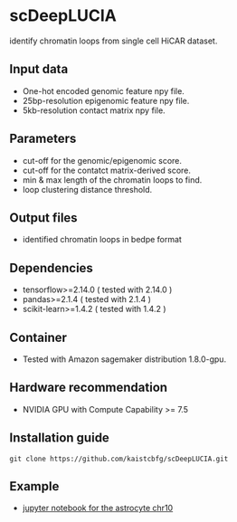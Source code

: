 # scDeepLUCIA
identify chromatin loops from single cell HiCAR dataset.

## Input data
- One-hot encoded genomic feature npy file.
- 25bp-resolution epigenomic feature npy file.
- 5kb-resolution contact matrix npy file.

## Parameters
- cut-off for the genomic/epigenomic score.
- cut-off for the contatct matrix-derived score.
- min & max length of the chromatin loops to find.
- loop clustering distance threshold.

## Output files
- identified chromatin loops in bedpe format

## Dependencies
- tensorflow>=2.14.0 ( tested with 2.14.0 )
- pandas>=2.1.4 ( tested with 2.1.4 ) 
- scikit-learn>=1.4.2 ( tested with 1.4.2 )

## Container
- Tested with Amazon sagemaker distribution 1.8.0-gpu.

## Hardware recommendation 
- NVIDIA GPU with Compute Capability >= 7.5

## Installation guide
```
git clone https://github.com/kaistcbfg/scDeepLUCIA.git
```

## Example 
- [jupyter notebook for the astrocyte chr10](scDeepLUCIA_demo.ipynb)


